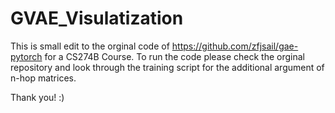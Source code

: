 # GVAE_Visulatization

This is small edit to the orginal code of https://github.com/zfjsail/gae-pytorch for a CS274B Course. To run the code please check the orginal repository and look through the training script for the additional argument of n-hop matrices.

Thank you! :)
